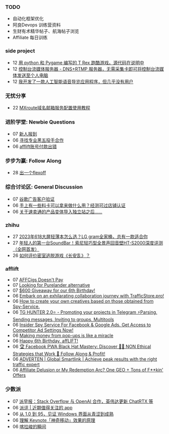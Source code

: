 ### TODO
-  自动化框架优化
-  阿良Devops 训练营资料
-  生财有术精华帖子、航海帖子浏览
-  Affiliate 每日训练

### side project
<!-- sideproject:START -->
-  12 [用 python 和 Pygame 编写的 T Rex 跑酷游戏。源代码在说明中](https://www.youtube.com/watch?v=pZySIXSelCA)
-  12 [控制台流媒体服务器 - DNS+RTMP 服务器，无需采集卡即可将控制台流媒体发送至个人电脑](https://github.com/Aioros/console-streaming-server)
-  12 [我开发了一款人工智能语音导览应用程序，但几乎没有用户](https://www.reddit.com/r/SideProject/comments/18gpp0e/ive_built_an_ai_audio_tour_app_but_have_almost_no/)<!-- sideproject:END -->


### 无忧分享
<!-- ruyo:START -->
-  22 [MXroute域名邮箱服务配置使用教程](https://51.ruyo.net/18648.html)<!-- ruyo:END -->

### 进阶学堂: Newbie Questions
<!-- advertcn1:START -->
-  07 [新人报到](https://www.advertcn.com/thread-114906-1-1.html)
-  06 [寻找专业黑五投手合作](https://www.advertcn.com/thread-114903-1-1.html)
-  06 [afflift账号付款出错](https://www.advertcn.com/thread-114899-1-1.html)<!-- advertcn1:END -->

### 步步为赢: Follow Along
<!-- advertcn2:START -->
-  28 [出一个flexoff](https://www.advertcn.com/thread-114847-1-1.html)<!-- advertcn2:END -->

### 综合讨论区: General Discussion
<!-- advertcn3:START -->
-  07 [谷歌广告客户验证](https://www.advertcn.com/thread-114907-1-1.html)
-  06 [手上有一些料卡可以拿来做什么用？经测可过店铺认证](https://www.advertcn.com/thread-114902-1-1.html)
-  06 [关于速卖通的产品变体导入独立站之后……](https://www.advertcn.com/thread-114895-1-1.html)<!-- advertcn3:END -->


### zhihu
<!-- zhihu:START -->
-  27 [2023年618大屏轻薄本怎么选？LG gram全家桶，总有一款适合你](http://zhuanlan.zhihu.com/p/632641888?utm_campaign=rss&utm_medium=rss&utm_source=rss&utm_content=title)
-  27 [年轻人的第一台SoundBar！索尼轻巧型全景声回音壁HT-S2000深度评测（全网首发）](http://zhuanlan.zhihu.com/p/630990296?utm_campaign=rss&utm_medium=rss&utm_source=rss&utm_content=title)
-  26 [如何评价密室逃脱游戏《长安乱》？](http://www.zhihu.com/question/563950552/answer/3045961312?utm_campaign=rss&utm_medium=rss&utm_source=rss&utm_content=title)<!-- zhihu:END -->

### afflift
<!-- afflift:START -->
-  07 [AFFCigs Doesn&#39;t Pay](https://afflift.com/f/threads/affcigs-doesnt-pay.13082/)
-  07 [Looking for Purelander alternative](https://afflift.com/f/threads/looking-for-purelander-alternative.13076/)
-  07 [$600 Giveaway for our 6th Birthday!](https://afflift.com/f/threads/600-giveaway-for-our-6th-birthday.13055/)
-  06 [Embark on an exhilarating collaboration journey with TrafficStore.pro!](https://afflift.com/f/threads/embark-on-an-exhilarating-collaboration-journey-with-trafficstore-pro.12220/)
-  06 [How to create your own creatives based on those obtained from Spy-Service.](https://afflift.com/f/threads/how-to-create-your-own-creatives-based-on-those-obtained-from-spy-service.13081/)
-  06 [TG HUNTER 2.0⭐ - Promoting your projects in Telegram ⚡️Parsing, Sending messages, Inviting to groups, Multitools](https://afflift.com/f/threads/tg-hunter-2-0%E2%AD%90-promoting-your-projects-in-telegram-%E2%9A%A1%EF%B8%8Fparsing-sending-messages-inviting-to-groups-multitools.13045/)
-  06 [Insider Spy Service For Facebook &amp; Google Ads. Get Access to Competitor Ad Settings Now!](https://afflift.com/f/threads/insider-spy-service-for-facebook-google-ads-get-access-to-competitor-ad-settings-now.13060/)
-  06 [Making money from pop-ups is like a miracle](https://afflift.com/f/threads/making-money-from-pop-ups-is-like-a-miracle.13077/)
-  06 [Happy 6th Birthday, affLIFT!](https://afflift.com/f/threads/happy-6th-birthday-afflift.13053/)
-  06 [🏆 Facebook PWA Black Hat Mastery: Discover 🏴‍☠️ NON Ethical Strategies that Work 💸 Follow Along &amp; Profit!](https://afflift.com/f/threads/%F0%9F%8F%86-facebook-pwa-black-hat-mastery-discover-%F0%9F%8F%B4%E2%80%8D%E2%98%A0%EF%B8%8F-non-ethical-strategies-that-work-%F0%9F%92%B8-follow-along-profit.13056/)
-  06 [ADVERTEN | Global Smartlink | Achieve peak results with the right traffic expert](https://afflift.com/f/threads/adverten-global-smartlink-achieve-peak-results-with-the-right-traffic-expert.7526/)
-  06 [Affiliate Delusion or My Redemption Arc? One GEO + Tons of F**kin&#39; Offers](https://afflift.com/f/threads/affiliate-delusion-or-my-redemption-arc-one-geo-tons-of-f-kin-offers.13035/)<!-- afflift:END -->

### 少数派
<!-- sspai:START -->
-  07 [派早报：Stack Overflow 与 OpenAI 合作，英伟达更新 ChatRTX 等](https://sspai.com/post/88593)
-  06 [派评 | 近期值得关注的 app](https://sspai.com/post/88579)
-  06 [从 1.0 到 95，见证 Windows 界面从青涩到成熟](https://sspai.com/post/87835)
-  06 [理解 Keynote「神奇移动」效果的原理](https://sspai.com/post/77495)
-  06 [喀拉峻的瞬间](https://sspai.com/post/88505)<!-- sspai:END -->
